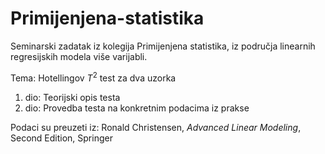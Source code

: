 # Primijenjena-statistika
Seminarski zadatak iz kolegija Primijenjena statistika, iz područja linearnih regresijskih modela više varijabli.

Tema: 
  Hotellingov $T^2$ test za dva uzorka
  
  1. dio: Teorijski opis testa
  2. dio: Provedba testa na konkretnim podacima iz prakse
     
Podaci su preuzeti iz:
  Ronald Christensen, *Advanced Linear Modeling*, Second Edition, Springer



